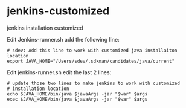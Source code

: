 # jenkins-customized
jenkins installation customized

Edit Jenkins-runner.sh add the following line:
```shell
# sdev: Add this line to work with customized java installaiton location
export JAVA_HOME="/Users/sdev/.sdkman/candidates/java/current"
```

Edit jenkins-runner.sh edit the last 2 lines:
```shell
# update those two lines to make jenkins to work with customized
# installation location
echo $JAVA_HOME/bin/java $javaArgs -jar "$war" $args
exec $JAVA_HOME/bin/java $javaArgs -jar "$war" $args
```
